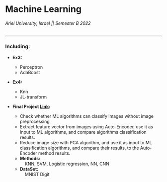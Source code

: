 # Machine Learning

###### Ariel University, Israel || Semester B 2022

----------------------------------------------------------------------------

### Including:

* **Ex3:**

  * Perceptron
  * AdaBoost

* **Ex4:**

  * Knn
  * JL-transform
 
* **Final Project [Link](https://colab.research.google.com/drive/1VcUgijfN7fyAbcL2zza4GUZNuhmdnI51?usp=drive_link):**

  * Check whether ML algorithms can classify images without image preprocessing
  * Extract feature vector from images using Auto-Encoder, use it as input to ML algorithms, and compare algorithms classification results.
  * Reduce image size with PCA algorithm, and use it as input to ML classification algorithms, and compare their results, to the Auto-Encoder method results.
  * **Methods:** <br> &nbsp;&nbsp;&nbsp; KNN, SVM, Logistic regression, NN, CNN
  * **DataSet:** <br> &nbsp;&nbsp;&nbsp; MNIST Digit
